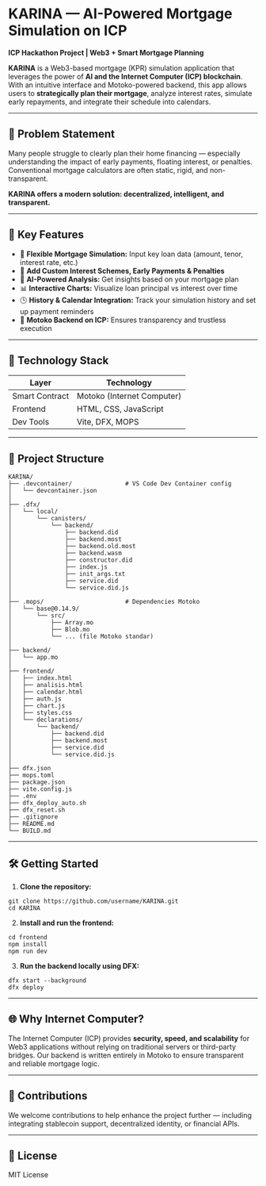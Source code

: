 # KARINA — AI-Powered Mortgage Simulation on ICP

**ICP Hackathon Project | Web3 + Smart Mortgage Planning**

**KARINA** is a Web3-based mortgage (KPR) simulation application that leverages the power of **AI and the Internet Computer (ICP) blockchain**. With an intuitive interface and Motoko-powered backend, this app allows users to **strategically plan their mortgage**, analyze interest rates, simulate early repayments, and integrate their schedule into calendars.

---

## 🎯 Problem Statement

Many people struggle to clearly plan their home financing — especially understanding the impact of early payments, floating interest, or penalties. Conventional mortgage calculators are often static, rigid, and non-transparent.

**KARINA offers a modern solution: decentralized, intelligent, and transparent.**

---

## 🚀 Key Features

- 🧮 **Flexible Mortgage Simulation:** Input key loan data (amount, tenor, interest rate, etc.)
- 🔁 **Add Custom Interest Schemes, Early Payments & Penalties**
- 🧠 **AI-Powered Analysis:** Get insights based on your mortgage plan
- 📊 **Interactive Charts:** Visualize loan principal vs interest over time
- 🕒 **History & Calendar Integration:** Track your simulation history and set up payment reminders
- 🔐 **Motoko Backend on ICP:** Ensures transparency and trustless execution

---

## 🧱 Technology Stack

| Layer          | Technology                  |
| -------------- | --------------------------- |
| Smart Contract | Motoko (Internet Computer)  |
| Frontend       | HTML, CSS, JavaScript       |
| Dev Tools      | Vite, DFX, MOPS             |

---

## 📂 Project Structure
```
KARINA/
├── .devcontainer/               # VS Code Dev Container config
│   └── devcontainer.json
│
├── .dfx/                       
│   └── local/
│       └── canisters/
│           └── backend/
│               ├── backend.did
│               ├── backend.most
│               ├── backend.old.most
│               ├── backend.wasm
│               ├── constructor.did
│               ├── index.js
│               ├── init_args.txt
│               ├── service.did
│               └── service.did.js
│
├── .mops/                       # Dependencies Motoko
│   └── base@0.14.9/
│       └── src/
│           ├── Array.mo
│           ├── Blob.mo
│           └── ... (file Motoko standar)
│
├── backend/                    
│   └── app.mo
│
├── frontend/                   
│   ├── index.html               
│   ├── analisis.html
│   ├── calendar.html
│   ├── auth.js
│   ├── chart.js
│   ├── styles.css             
│   └── declarations/          
│       └── backend/
│           ├── backend.did
│           ├── backend.most
│           ├── service.did
│           └── service.did.js
│
├── dfx.json                    
├── mops.toml                   
├── package.json                
├── vite.config.js              
├── .env                         
├── dfx_deploy_auto.sh          
├── dfx_reset.sh                
├── .gitignore                  
├── README.md                    
└── BUILD.md                    

```
---

## 🛠️ Getting Started

1. **Clone the repository:**

```
git clone https://github.com/username/KARINA.git
cd KARINA
```

2. **Install and run the frontend:**
```
cd frontend
npm install
npm run dev
```

3. **Run the backend locally using DFX:**
```
dfx start --background
dfx deploy
```

---

## 🌐 Why Internet Computer?

The Internet Computer (ICP) provides **security, speed, and scalability** for Web3 applications without relying on traditional servers or third-party bridges. Our backend is written entirely in Motoko to ensure transparent and reliable mortgage logic.

---

## 🤝 Contributions

We welcome contributions to help enhance the project further — including integrating stablecoin support, decentralized identity, or financial APIs.

---

## 📄 License

MIT License

